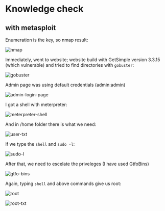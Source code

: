 # Knowledge check
## with metasploit

Enumeration is the key, so nmap result:

![nmap](https://github.com/user-attachments/assets/bc1d0d68-1344-42ba-b2b6-3efd9e3e3af8)

Immediately, went to website; website build with GetSimple version 3.3.15 (which vulnerable) and tried to find directories with `gobuster`:

![gobuster](https://github.com/user-attachments/assets/8a0e2700-3e52-4049-b5b6-e77ba5b1476d)

Admin page was using default credentials (admin:admin)

![admin-login-page](https://github.com/user-attachments/assets/2edde83a-685d-4003-a7c6-c0e1fda76296)

I got a shell with meterpreter:

![meterpreter-shell](https://github.com/user-attachments/assets/55c276c3-f390-4e1c-a0b8-2a416bdb3d38)

And in /home folder there is what we need:

![user-txt](https://github.com/user-attachments/assets/9efe3bdb-bd08-47ab-9f32-d302934b476a)

If we type the `shell`  and `sudo -l`:

![sudo-l](https://github.com/user-attachments/assets/c493e240-7f69-41fd-99f6-c094bfa3b421)

After that, we need to escelate the priveleges (I have used GtfoBins)

![gtfo-bins](https://github.com/user-attachments/assets/b94f9cdf-643a-499d-ac7b-b72c6a8f0c95)

Again, typing `shell` and above commands give us root:

![root](https://github.com/user-attachments/assets/02d8873e-55b1-4a4f-98cf-12bad6df649d)

![root-txt](https://github.com/user-attachments/assets/260139f3-061d-4f7d-ae75-61f6bb06776d)







